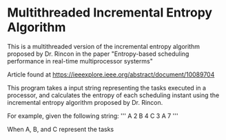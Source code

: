 # Multithreaded Incremental Entropy Algorithm
This is a multithreaded version of the incremental entropy algorithm proposed by Dr. Rincon in the paper "Entropy-based scheduling performance in real-time multiprocessor systerms"

Article found at <https://ieeexplore.ieee.org/abstract/document/10089704>

This program takes a input string representing the tasks executed in a processor, and calculates the entropy of each scheduling instant using the incremental entropy algorithm proposed by Dr. Rincon.

For example, given the following string:
''' A 2 B 4 C 3 A 7 '''

When A, B, and C represent the tasks 

